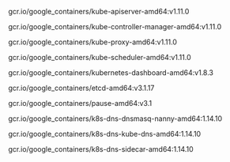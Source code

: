 gcr.io/google_containers/kube-apiserver-amd64:v1.11.0

gcr.io/google_containers/kube-controller-manager-amd64:v1.11.0

gcr.io/google_containers/kube-proxy-amd64:v1.11.0

gcr.io/google_containers/kube-scheduler-amd64:v1.11.0


gcr.io/google_containers/kubernetes-dashboard-amd64:v1.8.3


gcr.io/google_containers/etcd-amd64:v3.1.17

gcr.io/google_containers/pause-amd64:v3.1


gcr.io/google_containers/k8s-dns-dnsmasq-nanny-amd64:1.14.10

gcr.io/google_containers/k8s-dns-kube-dns-amd64:1.14.10

gcr.io/google_containers/k8s-dns-sidecar-amd64:1.14.10

